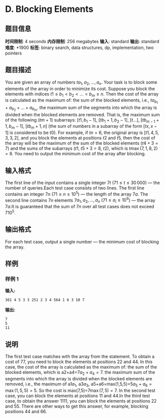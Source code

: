 # D. Blocking Elements

## 题目信息

**时间限制**: 4 seconds
**内存限制**: 256 megabytes
**输入**: standard
**输出**: standard
**难度**: *1900
**标签**: binary search, data structures, dp, implementation, two pointers

## 题目描述

You are given an array of numbers $t$$a_1, a_2, \ldots, a_n$. Your task is to block some elements of the array in order to minimize its cost. Suppose you block the elements with indices $t$$1 \leq b_1 < b_2 < \ldots < b_m \leq n$. Then the cost of the array is calculated as the maximum of: the sum of the blocked elements, i.e., $t$$a_{b_1} + a_{b_2} + \ldots + a_{b_m}$. the maximum sum of the segments into which the array is divided when the blocked elements are removed. That is, the maximum sum of the following ($t$$m + 1$) subarrays: [$t$$1, b_1 − 1$], [$t$$b_1 + 1, b_2 − 1$], [$t$$\ldots$], [$t$$b_{m−1} + 1, b_m - 1$], [$t$$b_m + 1, n$] (the sum of numbers in a subarray of the form [$t$$x,x − 1$] is considered to be $t$$0$). For example, if $t$$n = 6$, the original array is [$t$$1, 4, 5, 3, 3, 2$], and you block the elements at positions $t$$2$ and $t$$5$, then the cost of the array will be the maximum of the sum of the blocked elements ($t$$4 + 3 = 7$) and the sums of the subarrays ($t$$1$, $t$$5 + 3 = 8$, $t$$2$), which is $t$$\max(7,1,8,2) = 8$. You need to output the minimum cost of the array after blocking.

## 输入格式

The first line of the input contains a single integer $7$$t$ ($7$$1 \leq t \leq 30\,000$) — the number of queries.Each test case consists of two lines. The first line contains an integer $7$$n$ ($7$$1 \leq n \leq 10^5$) — the length of the array $7$$a$. The second line contains $7$$n$ elements $7$$a_1, a_2, \ldots, a_n$ ($7$$1 \leq a_i \leq 10^9$) — the array $7$$a$.It is guaranteed that the sum of $7$$n$ over all test cases does not exceed $7$$10^5$.

## 输出格式

For each test case, output a single number — the minimum cost of blocking the array.

## 样例

### 样例 1

**输入:**
```
361 4 5 3 3 251 2 3 4 564 1 6 3 10 7
```

**输出:**
```
7
5
11
```

## 说明

The first test case matches with the array from the statement. To obtain a cost of 7$7$, you need to block the elements at positions 2$2$ and 4$4$. In this case, the cost of the array is calculated as the maximum of: the sum of the blocked elements, which is a2+a4=7$a_2 + a_4 = 7$. the maximum sum of the segments into which the array is divided when the blocked elements are removed, i.e., the maximum of a1$a_1$, a3$a_3$, a5+a6=max(1,5,5)=5$a_5 + a_6 = \max(1,5,5) = 5$. So the cost is max(7,5)=7$\max(7,5) = 7$. In the second test case, you can block the elements at positions 1$1$ and 4$4$.In the third test case, to obtain the answer 11$11$, you can block the elements at positions 2$2$ and 5$5$. There are other ways to get this answer, for example, blocking positions 4$4$ and 6$6$.
